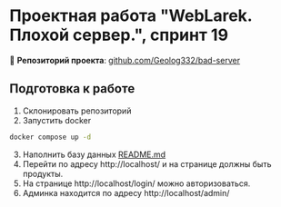 # Проектная работа "WebLarek. Плохой сервер.", спринт 19

📂 **Репозиторий проекта**: [github.com/Geolog332/bad-server](https://github.com/Geolog332/bad-server)

## Подготовка к работе

1. Склонировать репозиторий
2. Запустить docker

```bash
docker compose up -d
```

3. Наполнить базу данных
   [README.md](.dump%2FREADME.md)
4. Перейти по адресу http://localhost/ и на странице должны быть продукты.
5. На странице http://localhost/login/ можно авторизоваться.
6. Админка находится по адресу http://localhost/admin/
